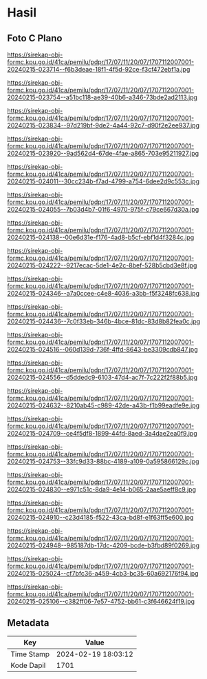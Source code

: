 # Hasil

## Foto C Plano

https://sirekap-obj-formc.kpu.go.id/41ca/pemilu/pdpr/17/07/11/20/07/1707112007001-20240215-023714--f6b3deae-18f1-4f5d-92ce-f3cf472ebf1a.jpg

https://sirekap-obj-formc.kpu.go.id/41ca/pemilu/pdpr/17/07/11/20/07/1707112007001-20240215-023754--a51bc118-ae39-40b6-a346-73bde2ad2113.jpg

https://sirekap-obj-formc.kpu.go.id/41ca/pemilu/pdpr/17/07/11/20/07/1707112007001-20240215-023834--97d219bf-9de2-4a44-92c7-d90f2e2ee937.jpg

https://sirekap-obj-formc.kpu.go.id/41ca/pemilu/pdpr/17/07/11/20/07/1707112007001-20240215-023920--9ad562d4-67de-4fae-a865-703e95211927.jpg

https://sirekap-obj-formc.kpu.go.id/41ca/pemilu/pdpr/17/07/11/20/07/1707112007001-20240215-024011--30cc234b-f7ad-4799-a754-6dee2d9c553c.jpg

https://sirekap-obj-formc.kpu.go.id/41ca/pemilu/pdpr/17/07/11/20/07/1707112007001-20240215-024055--7b03d4b7-01f6-4970-975f-c79ce667d30a.jpg

https://sirekap-obj-formc.kpu.go.id/41ca/pemilu/pdpr/17/07/11/20/07/1707112007001-20240215-024138--00e6d31e-f176-4ad8-b5cf-ebf1d4f3284c.jpg

https://sirekap-obj-formc.kpu.go.id/41ca/pemilu/pdpr/17/07/11/20/07/1707112007001-20240215-024222--9217ecac-5de1-4e2c-8bef-528b5cbd3e8f.jpg

https://sirekap-obj-formc.kpu.go.id/41ca/pemilu/pdpr/17/07/11/20/07/1707112007001-20240215-024346--a7a0ccee-c4e8-4036-a3bb-f5f3248fc638.jpg

https://sirekap-obj-formc.kpu.go.id/41ca/pemilu/pdpr/17/07/11/20/07/1707112007001-20240215-024436--7c0f33eb-346b-4bce-81dc-83d8b82fea0c.jpg

https://sirekap-obj-formc.kpu.go.id/41ca/pemilu/pdpr/17/07/11/20/07/1707112007001-20240215-024516--060d139d-736f-4ffd-8643-be3309cdb847.jpg

https://sirekap-obj-formc.kpu.go.id/41ca/pemilu/pdpr/17/07/11/20/07/1707112007001-20240215-024556--d5ddedc9-6103-47d4-ac7f-7c222f2f88b5.jpg

https://sirekap-obj-formc.kpu.go.id/41ca/pemilu/pdpr/17/07/11/20/07/1707112007001-20240215-024632--8210ab45-c989-42de-a43b-f1b99eadfe9e.jpg

https://sirekap-obj-formc.kpu.go.id/41ca/pemilu/pdpr/17/07/11/20/07/1707112007001-20240215-024709--ce4f5df8-1899-44fd-8aed-3a4dae2ea0f9.jpg

https://sirekap-obj-formc.kpu.go.id/41ca/pemilu/pdpr/17/07/11/20/07/1707112007001-20240215-024753--33fc9d33-88bc-4189-a109-0a595866129c.jpg

https://sirekap-obj-formc.kpu.go.id/41ca/pemilu/pdpr/17/07/11/20/07/1707112007001-20240215-024830--e971c51c-8da9-4e14-b065-2aae5aeff8c9.jpg

https://sirekap-obj-formc.kpu.go.id/41ca/pemilu/pdpr/17/07/11/20/07/1707112007001-20240215-024910--c23d4185-f522-43ca-bd8f-e1f63ff5e600.jpg

https://sirekap-obj-formc.kpu.go.id/41ca/pemilu/pdpr/17/07/11/20/07/1707112007001-20240215-024948--985187db-17dc-4209-bcde-b3fbd89f0269.jpg

https://sirekap-obj-formc.kpu.go.id/41ca/pemilu/pdpr/17/07/11/20/07/1707112007001-20240215-025024--cf7bfc36-a459-4cb3-bc35-60a692176f94.jpg

https://sirekap-obj-formc.kpu.go.id/41ca/pemilu/pdpr/17/07/11/20/07/1707112007001-20240215-025106--c382ff06-7e57-4752-bb61-c3f646624f19.jpg


## Metadata

| Key        | Value               |
| ---------- | ------------------- |
| Time Stamp | 2024-02-19 18:03:12 |
| Kode Dapil | 1701                |




